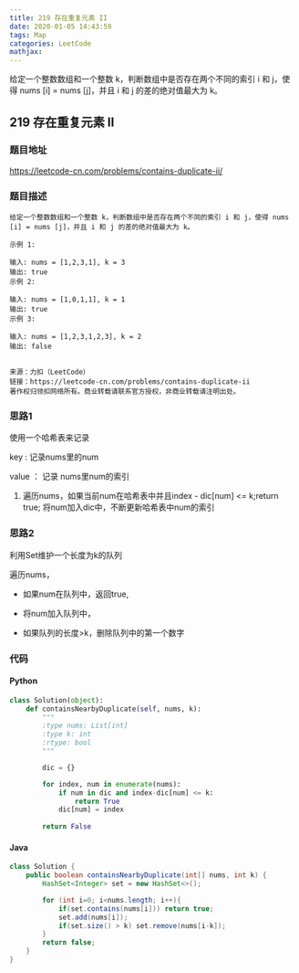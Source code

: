 ```yaml
---
title: 219 存在重复元素 II
date: 2020-01-05 14:43:59
tags: Map
categories: LeetCode
mathjax:
---
```


给定一个整数数组和一个整数 k，判断数组中是否存在两个不同的索引 i 和 j，使得 nums [i] = nums [j]，并且 i 和 j 的差的绝对值最大为 k。

<!-- more -->

## 219 存在重复元素 II

### 题目地址

https://leetcode-cn.com/problems/contains-duplicate-ii/

### 题目描述

```
给定一个整数数组和一个整数 k，判断数组中是否存在两个不同的索引 i 和 j，使得 nums [i] = nums [j]，并且 i 和 j 的差的绝对值最大为 k。

示例 1:

输入: nums = [1,2,3,1], k = 3
输出: true
示例 2:

输入: nums = [1,0,1,1], k = 1
输出: true
示例 3:

输入: nums = [1,2,3,1,2,3], k = 2
输出: false


来源：力扣（LeetCode）
链接：https://leetcode-cn.com/problems/contains-duplicate-ii
著作权归领扣网络所有。商业转载请联系官方授权，非商业转载请注明出处。
```

### 思路1

使用一个哈希表来记录

key : 记录nums里的num

value ： 记录 nums里num的索引

1. 遍历nums，如果当前num在哈希表中并且index - dic[num] <= k;return true; 将num加入dic中，不断更新哈希表中num的索引

### 思路2

利用Set维护一个长度为k的队列

遍历nums，

- 如果num在队列中，返回true, 

- 将num加入队列中，
- 如果队列的长度>k，删除队列中的第一个数字

### 代码

#### Python

```python
class Solution(object):
    def containsNearbyDuplicate(self, nums, k):
        """
        :type nums: List[int]
        :type k: int
        :rtype: bool
        """

        dic = {}

        for index, num in enumerate(nums):
            if num in dic and index-dic[num] <= k:
                return True
            dic[num] = index
        
        return False
```

#### Java

```java
class Solution {
    public boolean containsNearbyDuplicate(int[] nums, int k) {
        HashSet<Integer> set = new HashSet<>();

        for (int i=0; i<nums.length; i++){
            if(set.contains(nums[i])) return true;
            set.add(nums[i]);
            if(set.size() > k) set.remove(nums[i-k]);
        }
        return false;
    }
}
```





